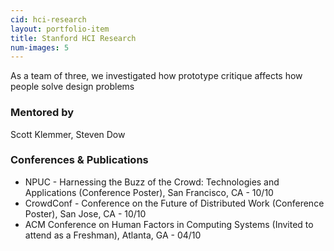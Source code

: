 ```yaml
---
cid: hci-research
layout: portfolio-item
title: Stanford HCI Research
num-images: 5
---
```


As a team of three, we investigated how prototype critique affects how people
solve design problems

### Mentored by

Scott Klemmer, Steven Dow

### Conferences & Publications

*   NPUC - Harnessing the Buzz of the Crowd: Technologies and Applications
    (Conference Poster), San Francisco, CA - 10/10
*   CrowdConf - Conference on the Future of Distributed Work (Conference
    Poster), San Jose, CA - 10/10
*   ACM Conference on Human Factors in Computing Systems (Invited to attend as
    a Freshman), Atlanta, GA - 04/10
